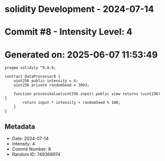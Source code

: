 ﻿# solidity Development - 2024-07-14
# Commit #8 - Intensity Level: 4
# Generated on: 2025-06-07 11:53:49
```solidity
pragma solidity ^0.8.0;

contract DataProcessor8 {
    uint256 public intensity = 4;
    uint256 private randomSeed = 3093;

    function processValue(uint256 input) public view returns (uint256) {
        return input * intensity + randomSeed % 100;
    }
}
```
## Metadata
- Date: 2024-07-14
- Intensity: 4
- Commit Number: 8
- Random ID: 749368974
